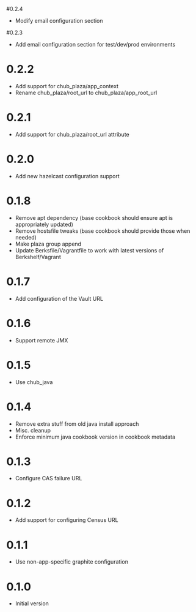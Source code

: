 #0.2.4
* Modify email configuration section

#0.2.3
* Add email configuration section for test/dev/prod environments

# 0.2.2
* Add support for chub_plaza/app_context
* Rename chub_plaza/root_url to chub_plaza/app_root_url

# 0.2.1
* Add support for chub_plaza/root_url attribute

# 0.2.0
* Add new hazelcast configuration support

# 0.1.8
* Remove apt dependency (base cookbook should ensure apt is appropriately updated)
* Remove hostsfile tweaks (base cookbook should provide those when needed)
* Make plaza group append
* Update Berksfile/Vagrantfile to work with latest versions of Berkshelf/Vagrant

# 0.1.7
* Add configuration of the Vault URL

# 0.1.6
* Support remote JMX

# 0.1.5
* Use chub_java

# 0.1.4

* Remove extra stuff from old java install approach
* Misc. cleanup
* Enforce minimum java cookbook version in cookbook metadata

# 0.1.3

* Configure CAS failure URL

# 0.1.2

* Add support for configuring Census URL

# 0.1.1

* Use non-app-specific graphite configuration

# 0.1.0

* Initial version

